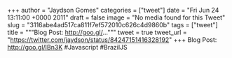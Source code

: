 
+++
author = "Jaydson Gomes"
categories = ["tweet"]
date = "Fri Jun 24 13:11:00 +0000 2011"
draft = false
image = "No media found for this Tweet"
slug = "3116abe4ad517ca811f7ef572010c626c4d9860b"
tags = ["tweet"]
title = """Blog Post: http://goo.gl/..."""
tweet = true
tweet_url = "https://twitter.com/jaydson/status/84247151416328192"
+++
Blog Post: http://goo.gl/IBn3K #Javascript #BrazilJS
